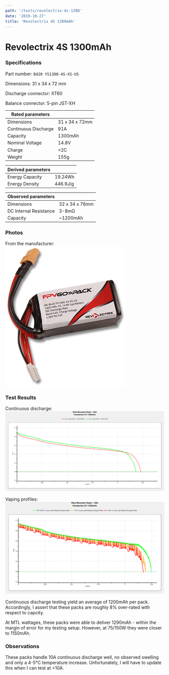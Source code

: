 ```yaml
---
path: '/tests/revolectrix-4s-1300'
date: '2019-10-27'
title: 'Revolectrix 4S 1300mAh'
---
```


# Revolectrix 4S 1300mAh

### Specifications

Part number: `B420 YS1300-4S-XS-US`

Dimensions: 31 x 34 x 72 mm

Discharge connector: XT60

Balance connector: 5-pin JST-XH

| Rated parameters     |                |
| -------------------- | -------------- |
| Dimensions           | 31 x 34 x 72mm |
| Continuous Discharge | 91A            |
| Capacity             | 1300mAh        |
| Nominal Voltage      | 14.8V          |
| Charge               | <2C            |
| Weight               | 155g           |

| Derived parameters |          |
| ------------------ | -------- |
| Energy Capacity    | 19.24Wh  |
| Energy Density     | 446.9J/g |

| Observed parameters    |                |
| ---------------------- | -------------- |
| Dimensions             | 32 x 34 x 76mm |
| DC Internal Resistance | 3-8m&ohm;      |
| Capacity               | ~1200mAh       |

### Photos

From the manufacturer: ![battery](../images/revolectrix-4s-1300-mfg.jpg)

### Test Results

Continuous discharge: ![Test Results](../images/tests/revolectrix-4s-1300-continuous.png)

Vaping profiles: ![Test Results](../images/tests/revolectrix-4s-1300-profiles.png)

Continuous discharge testing yield an average of 1200mAh per pack. Accordingly, I assert that these packs are roughly 8% over-rated with respect to capcity.

At MTL wattages, these packs were able to deliver 1290mAh - within the margin of error for my testing setup. However, at 75/150W they were closer to 1150mAh.

### Observations

These packs handle 10A continuous discharge well, no observed swelling and only a 4-5&deg;C temperature increase. Unfortunately, I will have to update this when I can test at >10A.

